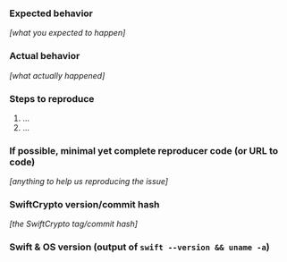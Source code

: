 ### Expected behavior
_[what you expected to happen]_

### Actual behavior
_[what actually happened]_

### Steps to reproduce

1. ...
2. ...

### If possible, minimal yet complete reproducer code (or URL to code)

_[anything to help us reproducing the issue]_

### SwiftCrypto version/commit hash

_[the SwiftCrypto tag/commit hash]_

### Swift & OS version (output of `swift --version && uname -a`)
